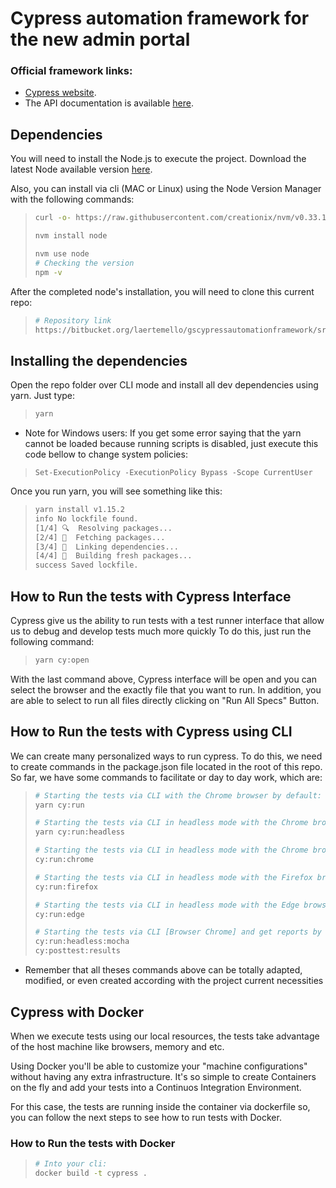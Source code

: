 # Cypress automation framework for the new admin portal

### Official framework links:
- [Cypress website](https://www.cypress.io/).
- The API documentation is available [here](https://docs.cypress.io/api/api/table-of-contents.html). 

## Dependencies
You will need to install the Node.js to execute the project. 
Download the latest Node available version [here](https://nodejs.org/en/). 

Also, you can install via cli (MAC or Linux) using the Node Version Manager with the following commands:

> ```bash
> curl -o- https://raw.githubusercontent.com/creationix/nvm/v0.33.1/install.sh | bash
>
> nvm install node
>
> nvm use node
> # Checking the version
> npm -v
> ```

After the completed node's installation, you will need to clone this current repo:

> ```bash
> # Repository link
> https://bitbucket.org/laertemello/gscypressautomationframework/src/master/
> ```

## Installing the dependencies 
Open the repo folder over CLI mode and install all dev dependencies using yarn. Just type:
> ```bash
> yarn 
> ```

* Note for Windows users: If you get some error saying that the yarn cannot be loaded because running scripts is disabled, just execute this code bellow to change system policies:

> ```Set-ExecutionPolicy -ExecutionPolicy Bypass -Scope CurrentUser```

Once you run yarn, you will see something like this:
> ```bash
> yarn install v1.15.2
> info No lockfile found.
> [1/4] 🔍  Resolving packages...
> [2/4] 🚚  Fetching packages...
> [3/4] 🔗  Linking dependencies...
> [4/4] 🔨  Building fresh packages...
> success Saved lockfile.
> ```

## How to Run the tests with Cypress Interface

Cypress give us the ability to run tests with a test runner interface that allow us to debug and develop tests much more quickly
To do this, just run the following command: 

> ```bash
> yarn cy:open
> ```

With the last command above, Cypress interface will be open and you can select the browser and the exactly file that you want to run. In addition, you are able to select to run all files directly clicking on "Run All Specs" Button.

## How to Run the tests with Cypress using CLI
We can create many personalized ways to run cypress. To do this, we need to create commands in the package.json file located in the root of this repo. So far, we have some commands to facilitate or day to day work, which are:

> ```bash
> # Starting the tests via CLI with the Chrome browser by default:
> yarn cy:run
>
> # Starting the tests via CLI in headless mode with the Chrome browser by default:
> yarn cy:run:headless
>
> # Starting the tests via CLI in headless mode with the Chrome browser:
> cy:run:chrome
>
> # Starting the tests via CLI in headless mode with the Firefox browser:
> cy:run:firefox
>
> # Starting the tests via CLI in headless mode with the Edge browser:
> cy:run:edge
>
> # Starting the tests via CLI [Browser Chrome] and get reports by the end (run each command after the other):
> cy:run:headless:mocha
> cy:posttest:results
> ```

* Remember that all theses commands above can be totally adapted, modified, or even created according with the project current necessities

## Cypress with Docker
When we execute tests using our local resources, the tests take advantage of the host machine like browsers, memory and etc.

Using Docker you'll be able to customize your "machine configurations" without having any extra infrastructure. It's so simple to create Containers on the fly and add your tests into a Continuos Integration Environment.

For this case, the tests are running inside the container via dockerfile so, you can follow the next steps to see how to run tests with Docker.

### How to Run the tests with Docker
> ```bash
> # Into your cli:
> docker build -t cypress .
> ```